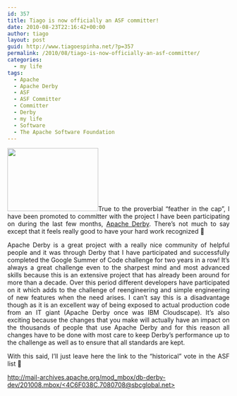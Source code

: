 ```yaml
---
id: 357
title: Tiago is now officially an ASF committer!
date: 2010-08-23T22:16:42+00:00
author: tiago
layout: post
guid: http://www.tiagoespinha.net/?p=357
permalink: /2010/08/tiago-is-now-officially-an-asf-committer/
categories:
  - my life
tags:
  - Apache
  - Apache Derby
  - ASF
  - ASF Committer
  - Committer
  - Derby
  - my life
  - Software
  - The Apache Software Foundation
---
```

<p style="text-align: justify;">
  <a href="https://www.tiagoespinha.net/wp-content/uploads/2010/08/derbylogo.jpg" rel="lightbox[357]" title="derbylogo"><img class="size-full wp-image-358 alignleft" title="derbylogo" src="https://www.tiagoespinha.net/wp-content/uploads/2010/08/derbylogo.jpg" alt="" width="206" height="143" /></a>True to the proverbial &#8220;feather in the cap&#8221;, I have been promoted to committer with the project I have been participating on during the last few months, <a href="http://db.apache.org/derby/" target="_blank">Apache Derby</a>. There&#8217;s not much to say except that it feels really good to have your hard work recognized 🙂
</p>

<p style="text-align: justify;">
  Apache Derby is a great project with a really nice community of helpful people and it was through Derby that I have participated and successfully completed the Google Summer of Code challenge for two years in a row! It&#8217;s always a great challenge even to the sharpest mind and most advanced skills because this is an extensive project that has already been around for more than a decade. Over this period different developers have participated on it which adds to the challenge of reengineering and simple engineering of new features when the need arises. I can&#8217;t say this is a disadvantage though as it is an excellent way of being exposed to actual production code from an IT giant (Apache Derby once was IBM Cloudscape). It&#8217;s also exciting because the changes that you make will actually have an impact on the thousands of people that use Apache Derby and for this reason all changes have to be done with most care to keep Derby&#8217;s performance up to the challenge as well as to ensure that all standards are kept.
</p>

<p style="text-align: justify;">
  With this said, I&#8217;ll just leave here the link to the &#8220;historical&#8221; vote in the ASF list 🙂
</p>

<p style="text-align: justify;">
  <a href="http://mail-archives.apache.org/mod_mbox/db-derby-dev/201008.mbox/%3C4C6F038C.7080708@sbcglobal.net%3E">http://mail-archives.apache.org/mod_mbox/db-derby-dev/201008.mbox/<4C6F038C.7080708@sbcglobal.net></a>
</p>